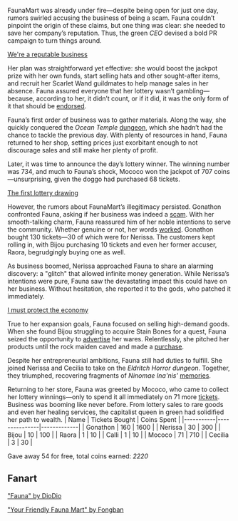 FaunaMart was already under fire—despite being open for just one day, rumors swirled accusing the business of being a scam. Fauna couldn’t pinpoint the origin of these claims, but one thing was clear: she needed to save her company’s reputation. Thus, the green _CEO_ devised a bold PR campaign to turn things around.

[We're a reputable business](#embed:https://www.youtube.com/watch?v=menSag1VKTc&t=178s)

Her plan was straightforward yet effective: she would boost the jackpot prize with her own funds, start selling hats and other sought-after items, and recruit her Scarlet Wand guildmates to help manage sales in her absence. Fauna assured everyone that her lottery wasn’t gambling—because, according to her, it didn’t count, or if it did, it was the only form of it that should be [endorsed](https://www.youtube.com/watch?v=menSag1VKTc&t=571s).

Fauna’s first order of business was to gather materials. Along the way, she quickly conquered the _Ocean Temple_ [dungeon](https://www.youtube.com/live/menSag1VKTc?feature=shared&t=5846), which she hadn’t had the chance to tackle the previous day. With plenty of resources in hand, Fauna returned to her shop, setting prices just exorbitant enough to not discourage sales and still make her plenty of profit.

Later, it was time to announce the day’s lottery winner. The winning number was 734, and much to Fauna’s shock, Mococo won the jackpot of 707 coins—unsurprising, given the doggo had purchased 68 tickets.

[The first lottery drawing](#embed:https://www.youtube.com/live/menSag1VKTc?t=7156)

However, the rumors about FaunaMart’s illegitimacy persisted. Gonathon confronted Fauna, asking if her business was indeed a [scam](https://www.youtube.com/live/menSag1VKTc?feature=shared&t=9225). With her smooth-talking charm, Fauna reassured him of her noble intentions to serve the community. Whether genuine or not, her words [worked](https://www.youtube.com/watch?v=menSag1VKTc&t=9680s). Gonathon bought 130 tickets—30 of which were for Nerissa. The customers kept rolling in, with Bijou purchasing 10 tickets and even her former accuser, Raora, begrudgingly buying one as well.

As business boomed, Nerissa approached Fauna to share an alarming discovery: a "glitch" that allowed infinite money generation. While Nerissa’s intentions were pure, Fauna saw the devastating impact this could have on her business. Without hesitation, she reported it to the gods, who patched it immediately.

[I must protect the economy](#embed:https://www.youtube.com/live/menSag1VKTc?t=12540)

True to her expansion goals, Fauna focused on selling high-demand goods. When she found Bijou struggling to acquire Stain Bones for a quest, Fauna seized the opportunity to [advertise](https://www.youtube.com/watch?v=menSag1VKTc&t=13038s) her wares. Relentlessly, she pitched her products until the rock maiden caved and made a [purchase](https://www.youtube.com/watch?v=menSag1VKTc&t=14030s).

Despite her entrepreneurial ambitions, Fauna still had duties to fulfill. She joined Nerissa and Cecilia to take on the _Eldritch Horror dungeon_. Together, they triumphed, recovering fragments of _Ninomae Ina'nis’_ [memories](https://www.youtube.com/watch?v=menSag1VKTc&t=17971s).

Returning to her store, Fauna was greeted by Mococo, who came to collect her lottery winnings—only to spend it all immediately on 71 more [tickets](https://www.youtube.com/watch?v=menSag1VKTc&t=14536s). Business was booming like never before. From lottery sales to rare goods and even her healing services, the capitalist queen in green had solidified her path to wealth.
| Name | Tickets Bought | Coins Spent |
|-----------|---------------|-------------|
| Gonathon | 160 | 1600 |
| Nerissa | 30 | 300 |
| Bijou | 10 | 100 |
| Raora | 1 | 10 |
| Calli | 1 | 10 |
| Mococo | 71 | 710 |
| Cecilia | 3 | 30 |

Gave away 54 for free, total coins earned: _2220_

## Fanart

["Fauna" by DioDio](https://x.com/DioDio49/status/1832145126912590148)

["Your Friendly Fauna Mart" by Fongban](https://x.com/Fongban_/status/1901895840236765627)
